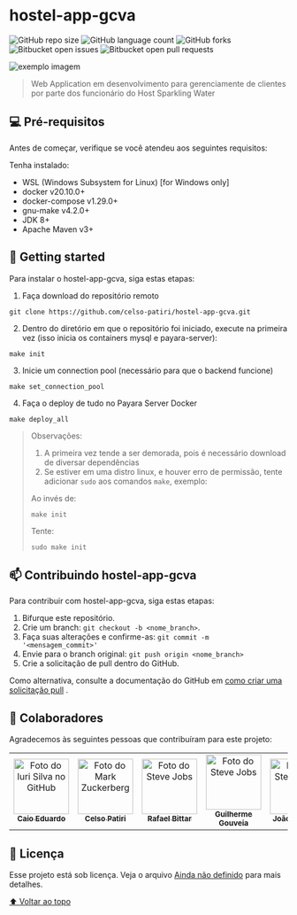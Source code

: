 # hostel-app-gcva

<!---Esses são exemplos. Veja https://shields.io para outras pessoas ou para personalizar este conjunto de escudos. Você pode querer incluir dependências, status do projeto e informações de licença aqui--->

![GitHub repo size](https://img.shields.io/github/repo-size/iuricode/README-template?style=for-the-badge)
![GitHub language count](https://img.shields.io/github/languages/count/iuricode/README-template?style=for-the-badge)
![GitHub forks](https://img.shields.io/github/forks/iuricode/README-template?style=for-the-badge)
![Bitbucket open issues](https://img.shields.io/bitbucket/issues/iuricode/README-template?style=for-the-badge)
![Bitbucket open pull requests](https://img.shields.io/bitbucket/pr-raw/iuricode/README-template?style=for-the-badge)

<img src="https://s.tmimgcdn.com/scr/1200x750/57600/hostel-modelo-de-site-html5-de-varias-paginas-de-viagens_57677-2-original.jpg" alt="exemplo imagem">

> Web Application em desenvolvimento para gerenciamente de clientes por parte dos funcionário do Host Sparkling Water


## 💻 Pré-requisitos

Antes de começar, verifique se você atendeu aos seguintes requisitos:
<!---Estes são apenas requisitos de exemplo. Adicionar, duplicar ou remover conforme necessário--->
Tenha instalado:
* WSL (Windows Subsystem for Linux) [for Windows only]
* docker v20.10.0+
* docker-compose v1.29.0+
* gnu-make v4.2.0+
* JDK 8+
* Apache Maven v3+

## 🚀 Getting started

Para instalar o hostel-app-gcva, siga estas etapas:

1. Faça download do repositório remoto
```
git clone https://github.com/celso-patiri/hostel-app-gcva.git
```
2. Dentro do diretório em que o repositório foi iniciado, execute na primeira vez (isso inicia os containers mysql e payara-server):
```
make init
```
3. Inicie um connection pool (necessário para que o backend funcione)
```
make set_connection_pool
```
4. Faça o deploy de tudo no Payara Server Docker
```
make deploy_all
```

> Observações: 
> 1. A primeira vez tende a ser demorada, pois é necessário download de diversar dependências
> 2. Se estiver em uma distro linux, e houver erro de permissão, tente adicionar `sudo` aos comandos `make`, exemplo:
> 
> Ao invés de:
> 
> `make init`
> 
> Tente: 
> 
> `sudo make init`

## 📫 Contribuindo hostel-app-gcva

<!---Se o seu README for longo ou se você tiver algum processo ou etapas específicas que deseja que os contribuidores sigam, considere a criação de um arquivo CONTRIBUTING.md separado--->
Para contribuir com hostel-app-gcva, siga estas etapas:

1. Bifurque este repositório.
2. Crie um branch: `git checkout -b <nome_branch>`.
3. Faça suas alterações e confirme-as: `git commit -m '<mensagem_commit>'`
4. Envie para o branch original: `git push origin <nome_branch>`
5. Crie a solicitação de pull dentro do GitHub.

Como alternativa, consulte a documentação do GitHub
em [como criar uma solicitação pull](https://help.github.com/en/github/collaborating-with-issues-and-pull-requests/creating-a-pull-request)
.

## 🤝 Colaboradores

Agradecemos às seguintes pessoas que contribuíram para este projeto:

<table>
  <tr>
    <td align="center">
      <a href="#">
        <img width=100 src="https://avatars.githubusercontent.com/u/87735654?v=4" width="100px;" alt="Foto do Iuri Silva no GitHub"/><br>
        <sub>
          <b>Caio Eduardo</b>
        </sub>
      </a>
    </td>
    <td align="center">
      <a href="#">
        <img width=100 src="https://avatars.githubusercontent.com/u/56320155?v=4" width="100px;" alt="Foto do Mark Zuckerberg"/><br>
        <sub>
          <b>Celso Patiri</b>
        </sub>
      </a>
    </td>
    <td align="center">
      <a href="#">
        <img width=100 src="https://avatars.githubusercontent.com/u/94006884?v=4" width="100px;" alt="Foto do Steve Jobs"/><br>
        <sub>
          <b>Rafael Bittar</b>
        </sub>
      </a>
    </td>
    <td align="center">
          <a href="#">
            <img width=100 src="https://avatars.githubusercontent.com/u/81968354?v=4" width="100px;" alt="Foto do Steve Jobs"/><br>
            <sub>
              <b>Guilherme Gouveia</b>
            </sub>
          </a>
        </td>
    <td align="center">
          <a href="#">
            <img width=100 src="https://avatars.githubusercontent.com/u/61283617?v=4" alt="Foto do Steve Jobs"/><br>
            <sub>
              <b>João Fonseca</b>
            </sub>
          </a>
        </td>
    <td align="center">
          <a href="#">
            <img width=100 src="https://avatars.githubusercontent.com/u/58240821?v=4" width="100px;" alt="Foto do Steve Jobs"/><br>
            <sub>
              <b>Gabriel Pereira</b>
            </sub>
          </a>
        </td>
  </tr>
</table>

## 📝 Licença

Esse projeto está sob licença. Veja o arquivo [Ainda não definido](LICENSE.md) para mais detalhes.

[⬆ Voltar ao topo](#nome-do-projeto)<br>
